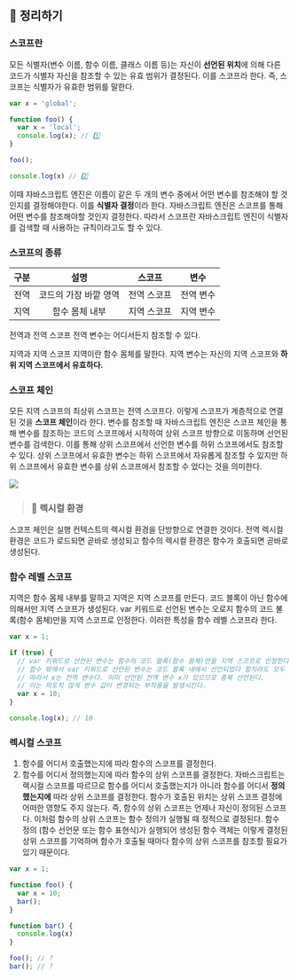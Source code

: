 ## 📙 정리하기

### 스코프란
모든 식별자(변수 이름, 함수 이름, 클래스 이름 등)는 자신이 **선언된 위치**에 의해 다른 코드가 식별자 자신을 참조할 수 있는 유효 범위가 결정된다. 이를 스코프라 한다. 즉, 스코프는 식별자가 유효한 범위를 말한다.

```javascript
var x = 'global';

function foo() {
  var x = 'local';
  console.log(x); // 1️⃣
}

foo();

console.log(x) // 2️⃣
```
이때 자바스크립트 엔진은 이름이 같은 두 개의 변수 중에서 어떤 변수를 참조해야 할 것인지를 결정해야한다. 이를 **식별자 결정**이라 한다. 자바스크립트 엔진은 스코프를 통해 어떤 변수를 참조해야할 것인지 결정한다. 따라서 스코프란 자바스크립트 엔진이 식별자를 검색할 때 사용하는 규칙이라고도 할 수 있다.


### 스코프의 종류
| 구분 | 설명 | 스코프 | 변수 |
|:---|:---:|:---:|:---:|
| 전역 | 코드의 가장 바깥 영역 | 전역 스코프 | 전역 변수 |
| 지역 | 함수 몸체 내부 | 지역 스코프 | 지역 변수 |

전역과 전역 스코프
전역 변수는 어디서든지 참조할 수 있다.

지역과 지역 스코프
지역이란 함수 몸체를 말한다. 지역 변수는 자신의 지역 스코프와 **하위 지역 스코프에서 유효하다.**

### 스코프 체인
모든 지역 스코프의 최상위 스코프는 전역 스코프다.
이렇게 스코프가 계층적으로 연결된 것을 **스코프 체인**이라 한다.
변수를 참조할 때 자바스크립트 엔진은 스코프 체인을 통해 변수를 참조하는 코드의 스코프에서 시작하여 상위 스코프 방향으로 이동하며 선언된 변수를 검색한다. 이를 통해 상위 스코프에서 선언한 변수를 하위 스코프에서도 참조할 수 있다.
상위 스코프에서 유효한 변수는 하위 스코프에서 자유롭게 참조할 수 있지만 하위 스코프에서 유효한 변수를 상위 스코프에서 참조할 수 었다는 것을 의미한다.

![](https://velog.velcdn.com/images/bottlewook/post/ae0c6d8a-4659-405c-88d3-4951735c7ce0/image.png)

> ### 💊 렉시컬 환경
스코프 체인은 실행 컨텍스트의 렉시컬 환경을 단방향으로 연결한 것이다. 전역 렉시컬 환경은 코드가 로드되면 곧바로 생성되고 함수의 렉시컬 환경은 함수가 호출되면 곧바로 생성된다.

### 함수 레벨 스코프
지역은 함수 몸체 내부를 말하고 지역은 지역 스코프를 만든다. 코드 블록이 아닌 함수에 의해서만 지역 스코프가 생성된다.
var 키워드로 선언된 변수는 오로지 함수의 코드 불록(함수 몸체)만을 지역 스코프로 인정한다. 이러한 특성을 함수 레벨 스코프라 한다.

```javascript
var x = 1;

if (true) {
  // var 키워드로 선언된 변수는 함수의 코드 블록(함수 몸체)만을 지역 스코프로 인정한다.
  // 함수 밖에서 var 키워드로 선언된 변수는 코드 블록 내에서 선언되었다 할지라도 모두 전역 변수다.
  // 따라서 x는 전역 변수다. 이미 선언된 전역 변수 x가 있으므로 중복 선언된다.
  // 이는 의도치 않게 변수 값이 변경되는 부작용을 발생시킨다.
  var x = 10;
}

console.log(x); // 10
```

### 렉시컬 스코프
1. 함수를 어디서 호출했는지에 따라 함수의 스코프를 결정한다.
2. 함수를 어디서 정의했는지에 따라 함수의 상위 스코프를 결정한다.
자바스크립트는 렉시컬 스코프를 따르므로 함수를 어디서 호출했는지가 아니라 함수를 어디서 **정의했는지에** 따라 상위 스코프를 결정한다. 함수가 호출된 위치는 상위 스코프 결정에 어떠한 영향도 주지 않는다. 즉, 함수의 상위 스코프는 언제나 자신이 정의된 스코프다.
이처럼 함수의 상위 스코프는 함수 정의가 실행될 때 정적으로 결정된다. 함수 정의 (함수 선언문 또는 함수 표현식)가 실행되어 생성된 함수 객체는 이렇게 결정된 상위 스코프를 기억하며 함수가 호출될 때마다 함수의 상위 스코프를 참조할 필요가 있기 때문이다.
```javascript
var x = 1;

function foo() {
  var x = 10;
  bar();
}

function bar() {
  console.log(x) 
}

foo(); // ?
bar(); // ?
```

